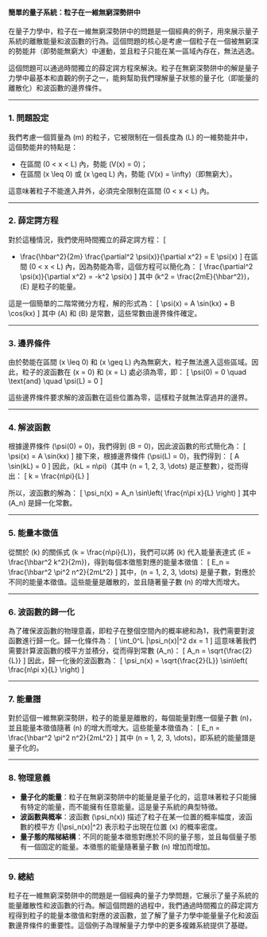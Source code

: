#### 簡單的量子系統：粒子在一維無窮深勢阱中

在量子力學中，粒子在一維無窮深勢阱中的問題是一個經典的例子，用來展示量子系統的離散能量和波函數的行為。這個問題的核心是考慮一個粒子在一個被無窮深的勢能井（即勢能無窮大）中運動，並且粒子只能在某一區域內存在，無法逃逸。

這個問題可以通過時間獨立的薛定諤方程來解決。粒子在無窮深勢阱中的解是量子力學中最基本和直觀的例子之一，能夠幫助我們理解量子狀態的量子化（即能量的離散化）和波函數的邊界條件。

---

### **1. 問題設定**

我們考慮一個質量為 \(m\) 的粒子，它被限制在一個長度為 \(L\) 的一維勢能井中，這個勢能井的特點是：
- 在區間 \(0 < x < L\) 內，勢能 \(V(x) = 0\)；
- 在區間 \(x \leq 0\) 或 \(x \geq L\) 內，勢能 \(V(x) = \infty\)（即無窮大）。

這意味著粒子不能進入井外，必須完全限制在區間 \(0 < x < L\) 內。

---

### **2. 薛定諤方程**

對於這種情況，我們使用時間獨立的薛定諤方程：
\[
- \frac{\hbar^2}{2m} \frac{\partial^2 \psi(x)}{\partial x^2} = E \psi(x)
\]
在區間 \(0 < x < L\) 內，因為勢能為零，這個方程可以簡化為：
\[
\frac{\partial^2 \psi(x)}{\partial x^2} = -k^2 \psi(x)
\]
其中 \(k^2 = \frac{2mE}{\hbar^2}\)，\(E\) 是粒子的能量。

這是一個簡單的二階常微分方程，解的形式為：
\[
\psi(x) = A \sin(kx) + B \cos(kx)
\]
其中 \(A\) 和 \(B\) 是常數，這些常數由邊界條件確定。

---

### **3. 邊界條件**

由於勢能在區間 \(x \leq 0\) 和 \(x \geq L\) 內為無窮大，粒子無法進入這些區域。因此，粒子的波函數在 \(x = 0\) 和 \(x = L\) 處必須為零，即：
\[
\psi(0) = 0 \quad \text{and} \quad \psi(L) = 0
\]

這些邊界條件要求解的波函數在這些位置為零，這樣粒子就無法穿過井的邊界。

---

### **4. 解波函數**

根據邊界條件 \(\psi(0) = 0\)，我們得到 \(B = 0\)，因此波函數的形式簡化為：
\[
\psi(x) = A \sin(kx)
\]
接下來，根據邊界條件 \(\psi(L) = 0\)，我們得到：
\[
A \sin(kL) = 0
\]
因此，\(kL = n\pi\)（其中 \(n = 1, 2, 3, \dots\) 是正整數），從而得出：
\[
k = \frac{n\pi}{L}
\]

所以，波函數的解為：
\[
\psi_n(x) = A_n \sin\left( \frac{n\pi x}{L} \right)
\]
其中 \(A_n\) 是歸一化常數。

---

### **5. 能量本徵值**

從關於 \(k\) 的關係式 \(k = \frac{n\pi}{L}\)，我們可以將 \(k\) 代入能量表達式 \(E = \frac{\hbar^2 k^2}{2m}\)，得到每個本徵態對應的能量本徵值：
\[
E_n = \frac{\hbar^2 \pi^2 n^2}{2mL^2}
\]
其中，\(n = 1, 2, 3, \dots\) 是量子數，對應於不同的能量本徵值。這些能量是離散的，並且隨著量子數 \(n\) 的增大而增大。

---

### **6. 波函數的歸一化**

為了確保波函數的物理意義，即粒子在整個空間內的概率總和為1，我們需要對波函數進行歸一化。歸一化條件為：
\[
\int_0^L |\psi_n(x)|^2 dx = 1
\]
這意味著我們需要計算波函數的模平方並積分，從而得到常數 \(A_n\)：
\[
A_n = \sqrt{\frac{2}{L}}
\]
因此，歸一化後的波函數為：
\[
\psi_n(x) = \sqrt{\frac{2}{L}} \sin\left( \frac{n\pi x}{L} \right)
\]

---

### **7. 能量譜**

對於這個一維無窮深勢阱，粒子的能量是離散的，每個能量對應一個量子數 \(n\)，並且能量本徵值隨著 \(n\) 的增大而增大。這些能量本徵值為：
\[
E_n = \frac{\hbar^2 \pi^2 n^2}{2mL^2}
\]
其中 \(n = 1, 2, 3, \dots\)，即系統的能量譜是量子化的。

---

### **8. 物理意義**

- **量子化的能量**：粒子在無窮深勢阱中的能量是量子化的，這意味著粒子只能擁有特定的能量，而不能擁有任意能量。這是量子系統的典型特徵。
- **波函數與概率**：波函數 \(\psi_n(x)\) 描述了粒子在某一位置的概率幅度，波函數的模平方 \(|\psi_n(x)|^2\) 表示粒子出現在位置 \(x\) 的概率密度。
- **量子態的階梯結構**：不同的能量本徵態對應於不同的量子態，並且每個量子態有一個固定的能量。本徵態的能量隨著量子數 \(n\) 增加而增加。

---

### **9. 總結**

粒子在一維無窮深勢阱中的問題是一個經典的量子力學問題，它展示了量子系統的能量離散性和波函數的行為。解這個問題的過程中，我們通過時間獨立的薛定諤方程得到粒子的能量本徵值和對應的波函數，並了解了量子力學中能量量子化和波函數邊界條件的重要性。這個例子為理解量子力學中的更多複雜系統提供了基礎。